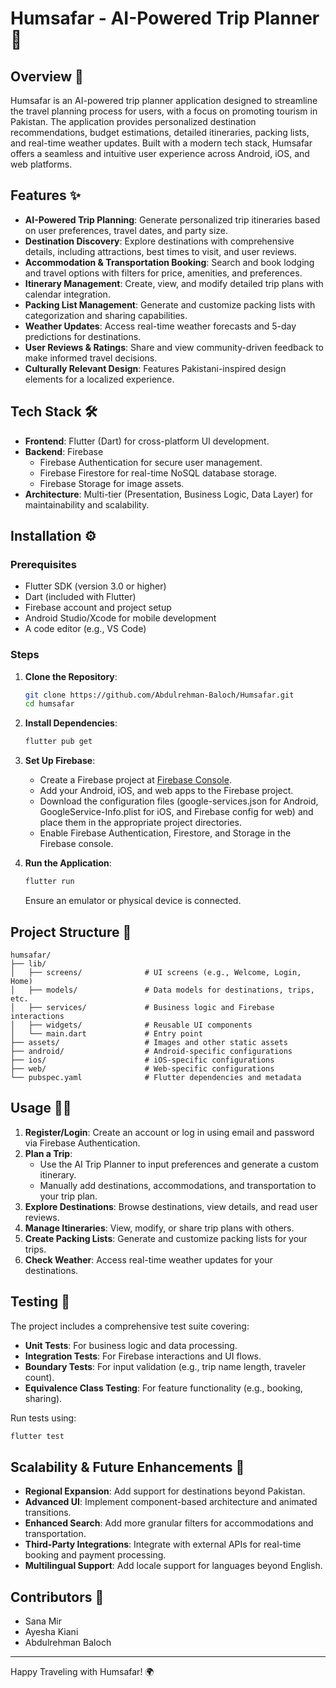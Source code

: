 # Humsafar - AI-Powered Trip Planner 🚀

## Overview 📖
Humsafar is an AI-powered trip planner application designed to streamline the travel planning process for users, with a focus on promoting tourism in Pakistan. The application provides personalized destination recommendations, budget estimations, detailed itineraries, packing lists, and real-time weather updates. Built with a modern tech stack, Humsafar offers a seamless and intuitive user experience across Android, iOS, and web platforms.

## Features ✨

- **AI-Powered Trip Planning**: Generate personalized trip itineraries based on user preferences, travel dates, and party size.
- **Destination Discovery**: Explore destinations with comprehensive details, including attractions, best times to visit, and user reviews.
- **Accommodation & Transportation Booking**: Search and book lodging and travel options with filters for price, amenities, and preferences.
- **Itinerary Management**: Create, view, and modify detailed trip plans with calendar integration.
- **Packing List Management**: Generate and customize packing lists with categorization and sharing capabilities.
- **Weather Updates**: Access real-time weather forecasts and 5-day predictions for destinations.
- **User Reviews & Ratings**: Share and view community-driven feedback to make informed travel decisions.
- **Culturally Relevant Design**: Features Pakistani-inspired design elements for a localized experience.

## Tech Stack 🛠️

- **Frontend**: Flutter (Dart) for cross-platform UI development.
- **Backend**: Firebase
  - Firebase Authentication for secure user management.
  - Firebase Firestore for real-time NoSQL database storage.
  - Firebase Storage for image assets.
- **Architecture**: Multi-tier (Presentation, Business Logic, Data Layer) for maintainability and scalability.

## Installation ⚙️

### Prerequisites

- Flutter SDK (version 3.0 or higher)
- Dart (included with Flutter)
- Firebase account and project setup
- Android Studio/Xcode for mobile development
- A code editor (e.g., VS Code)

### Steps

1. **Clone the Repository**:
   ```bash
   git clone https://github.com/Abdulrehman-Baloch/Humsafar.git
   cd humsafar
   ```

2. **Install Dependencies**:
   ```bash
   flutter pub get
   ```

3. **Set Up Firebase**:
   - Create a Firebase project at [Firebase Console](https://console.firebase.google.com/).
   - Add your Android, iOS, and web apps to the Firebase project.
   - Download the configuration files (google-services.json for Android, GoogleService-Info.plist for iOS, and Firebase config for web) and place them in the appropriate project directories.
   - Enable Firebase Authentication, Firestore, and Storage in the Firebase console.

4. **Run the Application**:
   ```bash
   flutter run
   ```
   Ensure an emulator or physical device is connected.

## Project Structure 📁
```
humsafar/
├── lib/
│   ├── screens/              # UI screens (e.g., Welcome, Login, Home)
│   ├── models/               # Data models for destinations, trips, etc.
│   ├── services/             # Business logic and Firebase interactions
│   ├── widgets/              # Reusable UI components
│   └── main.dart             # Entry point
├── assets/                   # Images and other static assets
├── android/                  # Android-specific configurations
├── ios/                      # iOS-specific configurations
├── web/                      # Web-specific configurations
└── pubspec.yaml              # Flutter dependencies and metadata
```

## Usage 🚴‍♂️

1. **Register/Login**: Create an account or log in using email and password via Firebase Authentication.
2. **Plan a Trip**:
   - Use the AI Trip Planner to input preferences and generate a custom itinerary.
   - Manually add destinations, accommodations, and transportation to your trip plan.
3. **Explore Destinations**: Browse destinations, view details, and read user reviews.
4. **Manage Itineraries**: View, modify, or share trip plans with others.
5. **Create Packing Lists**: Generate and customize packing lists for your trips.
6. **Check Weather**: Access real-time weather updates for your destinations.

## Testing 🧪
The project includes a comprehensive test suite covering:

- **Unit Tests**: For business logic and data processing.
- **Integration Tests**: For Firebase interactions and UI flows.
- **Boundary Tests**: For input validation (e.g., trip name length, traveler count).
- **Equivalence Class Testing**: For feature functionality (e.g., booking, sharing).

Run tests using:
```bash
flutter test
```

## Scalability & Future Enhancements 🔮

- **Regional Expansion**: Add support for destinations beyond Pakistan.
- **Advanced UI**: Implement component-based architecture and animated transitions.
- **Enhanced Search**: Add more granular filters for accommodations and transportation.
- **Third-Party Integrations**: Integrate with external APIs for real-time booking and payment processing.
- **Multilingual Support**: Add locale support for languages beyond English.

## Contributors 👥

- Sana Mir 
- Ayesha Kiani 
- Abdulrehman Baloch

---

Happy Traveling with Humsafar! 🌍
